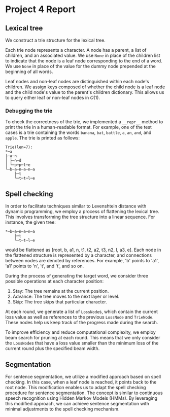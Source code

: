 # Project 4 Report

## Lexical tree

We construct a trie structure for the lexical tree.

Each trie node represents a character. A node has a parent, a list of children, and an associated value. We use `None` in place of the children list to indicate that the node is a leaf node corresponding to the end of a word. We use `None` in place of the value for the dummy node prepended at the beginning of all words.

Leaf nodes and non-leaf nodes are distinguished within each node's children. We assign keys composed of whether the child node is a leaf node and the child node's value to the parent's children dictionary. This allows us to query either leaf or non-leaf nodes in $O(1)$.

### Debugging the trie

To check the correctness of the trie, we implemented a `__repr__` method to print the trie in a human-readable format. For example, one of the test cases is a trie containing the words `banana`, `bat`, `battle`, `a`, `an`, `and`, and `apple`. The trie is printed as follows:

```
Trie(len=7):
*─a
├─a─n
│ ├─n─d
│ └─p─p─l─e
└─b─a─n─a─n─a
    ├─t
    └─t─t─l─e
```

## Spell checking

In order to facilitate techniques similar to Levenshtein distance with dynamic programming, we employ a process of flattening the lexical tree. This involves transforming the tree structure into a linear sequence. For instance, the given tree:
```
*─b─a─n─a─n─a
    ├─t
    └─t─t─l─e
```
would be flattened as [root, b, a1, n, t1, t2, a2, t3, n2, l, a3, e]. Each node in the flattened structure is represented by a character, and connections between nodes are denoted by references. For example, 'b' points to 'a1', 'a1' points to 'n', 't', and 't', and so on.

During the process of generating the target word, we consider three possible operations at each character position:

1. Stay: The tree remains at the current position.
2. Advance: The tree moves to the next layer or level.
3. Skip: The tree skips that particular character.

At each round, we generate a list of `LossNode`s, which contain the current loss value as well as references to the previous `LossNode` and `TrieNode`. These nodes help us keep track of the progress made during the search.

To improve efficiency and reduce computational complexity, we employ beam search for pruning at each round. This means that we only consider the `LossNode`s that have a loss value smaller than the minimum loss of the current round plus the specified beam width.

## Segmentation

For sentence segmentation, we utilize a modified approach based on spell checking. In this case, when a leaf node is reached, it points back to the root node. This modification enables us to adapt the spell checking procedure for sentence segmentation. The concept is similar to continuous speech recognition using Hidden Markov Models (HMMs). By leveraging this modified approach, we can achieve sentence segmentation with minimal adjustments to the spell checking mechanism.